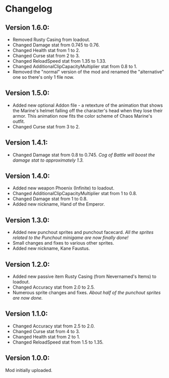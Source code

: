 # Changelog

## Version 1.6.0:
* Removed Rusty Casing from loadout.
* Changed Damage stat from 0.745 to 0.76.
* Changed Health stat from 1 to 2.
* Changed Curse stat from 2 to 3.
* Changed ReloadSpeed stat from 1.35 to 1.33.
* Changed AdditionalClipCapacityMultiplier stat from 0.8 to 1.
* Removed the "normal" version of the mod and renamed the "alternative" one so there's only 1 file now.

## Version 1.5.0:
* Added new optional Addon file - a retexture of the animation that shows the Marine's helmet falling off the character's head when they lose their armor. This animation now fits the color scheme of Chaos Marine's outfit.
* Changed Curse stat from 3 to 2.

## Version 1.4.1:
* Changed Damage stat from 0.8 to 0.745. _Cog of Battle will boost the damage stat to approximately 1.3._

## Version 1.4.0:
* Added new weapon Phoenix (Infinite) to loadout.
* Changed AdditionalClipCapacityMultiplier stat from 1 to 0.8.
* Changed Damage stat from 1 to 0.8.
* Added new nickname, Hand of the Emperor.

## Version 1.3.0:
* Added new punchout sprites and punchout facecard. _All the sprites related to the Punchout minigame are now finally done!_
* Small changes and fixes to various other sprites.
* Added new nickname, Kane Faustus.

## Version 1.2.0:
* Added new passive item Rusty Casing (from Nevernamed's Items) to loadout.
* Changed Accuracy stat from 2.0 to 2.5.
* Numerous sprite changes and fixes. _About half of the punchout sprites are now done._

## Version 1.1.0:
* Changed Accuracy stat from 2.5 to 2.0.
* Changed Curse stat from 4 to 3.
* Changed Health stat from 2 to 1.
* Changed ReloadSpeed stat from 1.5 to 1.35.

## Version 1.0.0:
Mod initially uploaded.
